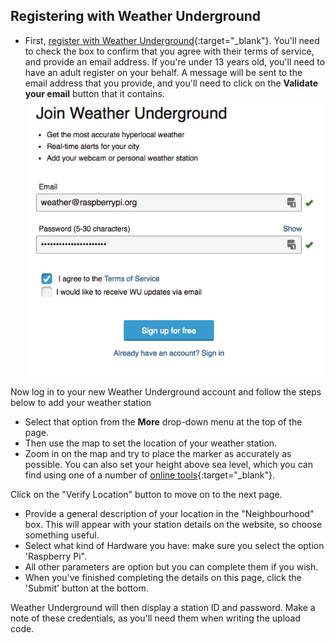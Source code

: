 ## Registering with Weather Underground

- First, [register with Weather Underground](https://www.wunderground.com/signup){:target="_blank"}. You'll need to check the box to confirm that you agree with their terms of service, and provide an email address. If you're under 13 years old, you'll need to have an adult register on your behalf.  A  message will be sent to the email address that you provide, and you'll need to click on the **Validate your email** button that it contains.
![](images/image1.png)

Now log in to your new Weather Underground account and follow the steps below to add your weather station
- Select that option from the **More** drop-down menu at the top of the page.
- Then use the map to set the location of your weather station.
- Zoom in on the map and try to place the marker as accurately as possible. You can also set your height above sea level, which you can find using one of a number of [online tools](https://www.freemaptools.com/elevation-finder.htm){:target="_blank"}.

Click on the "Verify Location" button to move on to the next page.

- Provide a general description of your location in the "Neighbourhood" box. This will appear with your station details on the website, so choose something useful.
- Select what kind of Hardware you have: make sure you select the option 'Raspberry Pi".
- All other parameters are option but you can complete them if you wish.
- When you've finished completing the details on this page, click the 'Submit' button at the bottom.

Weather Underground will then display a station ID and password. Make a note of these credentials, as you'll need them when writing the upload code.
